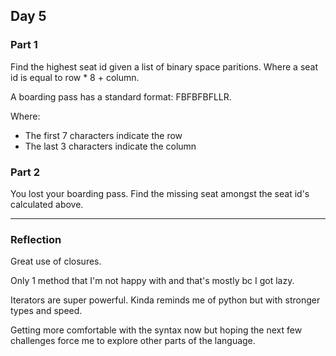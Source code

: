 ## Day 5

### Part 1

Find the highest seat id given a list of binary space paritions. Where a seat id is equal to row * 8 + column.

A boarding pass has a standard format: FBFBFBFLLR. 

Where: 
- The first 7 characters indicate the row
- The last 3 characters indicate the column

### Part 2

You lost your boarding pass. Find the missing seat amongst the seat id's calculated above.

***

### Reflection

Great use of closures. 

Only 1 method that I'm not happy with and that's mostly bc I got lazy.

Iterators are super powerful. Kinda reminds me of python but with stronger types and speed.

Getting more comfortable with the syntax now but hoping the next few challenges force me to explore other parts of the language.

